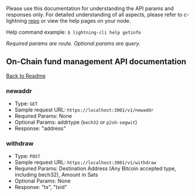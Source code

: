 Please use this documentation for understanding the API params and responses only.
For detailed understanding of all aspects, please refer to c-lightning [repo](https://github.com/ElementsProject/lightning) or view the help pages on your node.

Help command example: `$ lightning-cli help getinfo`

*Required params are route. Optional params are query.*

## On-Chain fund management API documentation
[Back to Readme](../README.md)

### newaddr
- Type: `GET`
- Sample request URL: `https://localhost:3001/v1/newaddr`
- Required Params: None
- Optional Params: addrtype (`bech32` or `p2sh-segwit`)
- Response:
"address"

### withdraw
- Type: `POST`
- Sample request URL: `https://localhost:3001/v1/withdraw`
- Required Params: Destination Address (Any Bitcoin accepted type, including bech32), Amount in Sats
- Optional Params: None
- Response:
"tx", "txid"